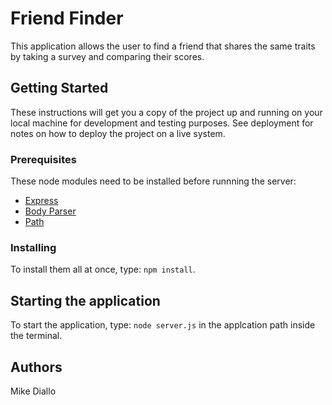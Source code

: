# Friend Finder
This application allows the user to find a friend that shares the same traits by taking a survey and comparing their scores.

## Getting Started
These instructions will get you a copy of the project up and running on your local machine for development and testing purposes. See deployment for notes on how to deploy the project on a live system.

### Prerequisites
These node modules need to be installed before runnning the server:
* [Express](https://www.npmjs.com/package/express)
* [Body Parser](https://www.npmjs.com/package/body-parser)
* [Path](https://www.npmjs.com/package/path)

### Installing
To install them all at once, type: `npm install`.

## Starting the application
To start the application, type: `node server.js` in the applcation path inside the terminal.

## Authors
Mike Diallo
